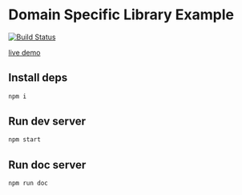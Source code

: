 # Domain Specific Library Example

[![Build Status](https://app.travis-ci.com/arowM/domain-specific-library-example.svg?branch=main&status=started)](https://app.travis-ci.com/github/arowM/domain-specific-library-example)

[live demo](https://arowm.github.io/domain-specific-library-example/)

## Install deps

```bash
npm i
```

## Run dev server

```bash
npm start
```

## Run doc server

```bash
npm run doc
```
